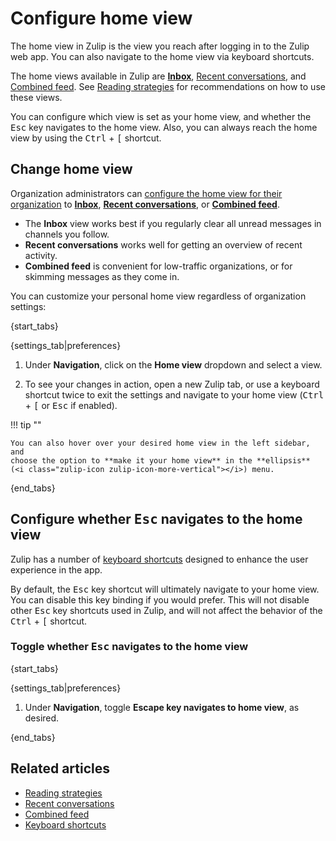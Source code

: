 # Configure home view

The home view in Zulip is the view you reach after logging in
to the Zulip web app. You can also navigate to the home view via
keyboard shortcuts.

The home views available in Zulip are
[**Inbox**](/help/inbox),
[Recent conversations](/help/recent-conversations), and
[Combined feed](/help/combined-feed). See
[Reading strategies](/help/reading-strategies) for recommendations
on how to use these views.

You can configure which view is set as your home view, and whether
the <kbd>Esc</kbd> key navigates to the home view. Also, you can
always reach the home view by using the
<kbd data-mac-key="Ctrl">Ctrl</kbd> + <kbd>[</kbd> shortcut.

## Change home view

Organization administrators can [configure the home view for their
organization](/help/configure-default-new-user-settings) to
[**Inbox**](/help/inbox),
[**Recent conversations**](/help/recent-conversations), or
[**Combined feed**](/help/combined-feed).

- The **Inbox** view works best if you regularly clear all unread messages in
channels you follow.
- **Recent conversations** works well for getting an overview of recent activity.
- **Combined feed** is convenient for low-traffic organizations, or for skimming
  messages as they come in.

You can customize your personal home view regardless of
organization settings:

{start_tabs}

{settings_tab|preferences}

1. Under **Navigation**, click on the **Home view** dropdown
   and select a view.

1. To see your changes in action, open a new Zulip tab, or use a keyboard
   shortcut twice to exit the settings and navigate to your home view
   (<kbd data-mac-key="Ctrl">Ctrl</kbd> + <kbd>[</kbd> or <kbd>Esc</kbd>
   if enabled).

!!! tip ""

    You can also hover over your desired home view in the left sidebar, and
    choose the option to **make it your home view** in the **ellipsis**
    (<i class="zulip-icon zulip-icon-more-vertical"></i>) menu.

{end_tabs}

## Configure whether <kbd>Esc</kbd> navigates to the home view

Zulip has a number of [keyboard shortcuts](/help/keyboard-shortcuts)
designed to enhance the user experience in the app.

By default, the <kbd>Esc</kbd> key shortcut will ultimately navigate to
your home view. You can disable this key binding if you would prefer.
This will not disable other <kbd>Esc</kbd> key shortcuts used in Zulip,
and will not affect the behavior of the
<kbd data-mac-key="Ctrl">Ctrl</kbd> + <kbd>[</kbd> shortcut.

### Toggle whether <kbd>Esc</kbd> navigates to the home view

{start_tabs}

{settings_tab|preferences}

1. Under **Navigation**, toggle **Escape key navigates to
   home view**, as desired.

{end_tabs}

## Related articles

* [Reading strategies](/help/reading-strategies)
* [Recent conversations](/help/recent-conversations)
* [Combined feed](/help/combined-feed)
* [Keyboard shortcuts](/help/keyboard-shortcuts)
